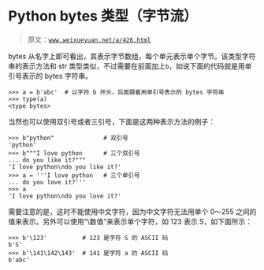 # Python bytes 类型（字节流）

> 原文：[`www.weixueyuan.net/a/426.html`](http://www.weixueyuan.net/a/426.html)

bytes 从名字上即可看出，其表示字节数组，每个单元表示单个字节。该类型字符串的表示方法和 str 类型类似，不过需要在前面加上`b`，如说下面的代码就是用单引号表示的 bytes 字符串。

```
>>> a = b'abc'  # 以字符 b 开头，后面跟着用单引号表示的 bytes 字符串
>>> type(a)
<type bytes>
```

当然也可以使用双引号或者三引号，下面是这两种表示方法的例子：

```
>>> b"python"              # 双引号
'python'
>>> b"""I love python      # 三个双引号
... do you like it?"""
'I love python\ndo you like it?'
>>> a = '''I love python   # 三个单引号
... do you love it?'''
>>> a
'I love python\ndo you love it?'
```

需要注意的是，这时不能使用中文字符，因为中文字符无法用单个 0～255 之间的值来表示。另外可以使用“\数值”来表示单个字符，如 123 表示 S，如下面所示：

```
>>> b'\123'          # 123 是字符 S 的 ASCII 码
b'S'
>>> b'\141\142\143'  # 141 是字符 a 的 ASCII 码
b'abc'
```